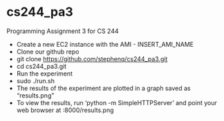 cs244_pa3
=========

Programming Assignment 3 for CS 244
- Create a new EC2 instance with the AMI - INSERT_AMI_NAME
- Clone our github repo
- git clone https://github.com/stephenq/cs244_pa3.git
- cd cs244_pa3.git
- Run the experiment
- sudo ./run.sh
- The results of the experiment are plotted in a graph saved as “results.png”
-  To view the results, run ‘python -m SimpleHTTPServer’ and point your web browser at <hostname>:8000/results.png
